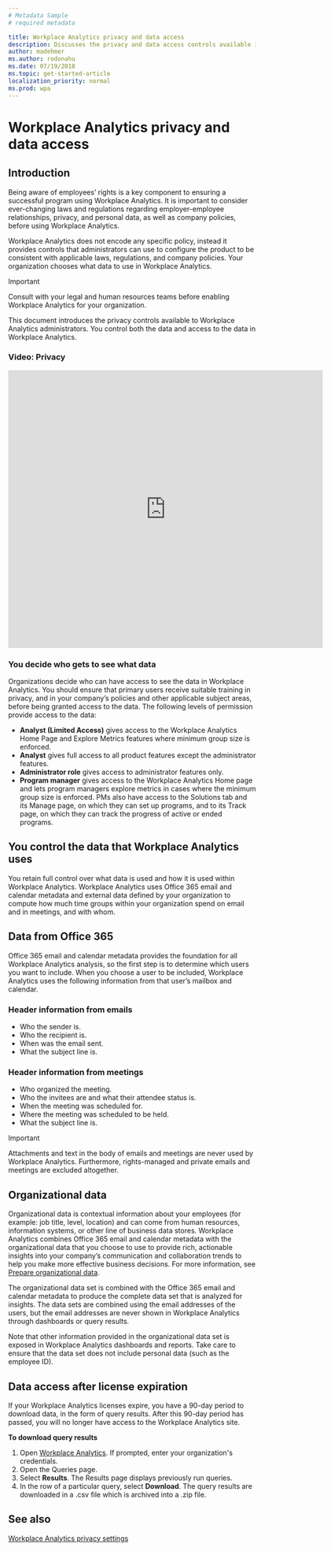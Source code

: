 ```yaml
---
# Metadata Sample
# required metadata

title: Workplace Analytics privacy and data access
description: Discusses the privacy and data access controls available in Workplace Analytics.  
author: madehmer
ms.author: rodonahu
ms.date: 07/19/2018
ms.topic: get-started-article
localization_priority: normal 
ms.prod: wpa
---
```

# Workplace Analytics privacy and data access

## Introduction

Being aware of employees’ rights is a key component to ensuring a successful program using Workplace Analytics. It is important to consider ever-changing laws and regulations regarding employer-employee relationships, privacy, and personal data, as well as company policies, before using Workplace Analytics.

Workplace Analytics does not encode any specific policy, instead it provides controls that administrators can use to configure the product to be consistent with applicable laws, regulations, and company policies. Your organization chooses what data to use in Workplace Analytics.

>[!Important]
> Consult with your legal and human resources teams before enabling Workplace Analytics for your organization.

This document introduces the privacy controls available to Workplace Analytics administrators. You control both the data and access to the data in Workplace Analytics.

### Video: Privacy

<!-- out for now
Watch this video to learn how Workplace Analytics handles employee data privacy, and how the Workplace Analytics admin can configure their privacy settings.
-->

<!-- old link, with thumbnail
[<img src="../Images/WpA/setup/Privacy.png" alt="Privacy video">](https://aka.ms/WpAPrivacy_Video)
-->

<iframe width="640" height="564" src="https://player.vimeo.com/video/282897705" frameborder="0" allowFullScreen mozallowfullscreen webkitAllowFullScreen></iframe>

### You decide who gets to see what data

Organizations decide who can have access to see the data in Workplace Analytics. You should ensure that primary users receive suitable training in privacy, and in your company’s policies and other applicable subject areas, before being granted access to the data. The following levels of permission provide access to the data:

* **Analyst (Limited Access)** gives access to the Workplace Analytics Home Page and Explore Metrics features where minimum group size is enforced.
* **Analyst** gives full access to all product features except the administrator features.
* **Administrator role** gives access to administrator features only.
* **Program manager** gives access to the Workplace Analytics Home page and lets program managers explore metrics in cases where the minimum group size is enforced. PMs also have access to the Solutions tab and its Manage page, on which they can set up programs, and to its Track page, on which they can track the progress of active or ended programs.

## You control the data that Workplace Analytics uses

You retain full control over what data is used and how it is used within Workplace Analytics. Workplace Analytics uses Office 365 email and calendar metadata and external data defined by your organization to compute how much time groups within your organization spend on email and in meetings, and with whom.

## Data from Office 365

Office 365 email and calendar metadata provides the foundation for all Workplace Analytics analysis, so the first step is to determine which users you want to include. When you choose a user to be included, Workplace Analytics uses the following information from that user’s mailbox and calendar.

### Header information from emails

* Who the sender is.
* Who the recipient is.
* When was the email sent.
* What the subject line is.

### Header information from meetings

* Who organized the meeting.
* Who the invitees are and what their attendee status is.
* When the meeting was scheduled for.
* Where the meeting was scheduled to be held.
* What the subject line is.

>[!Important]
>Attachments and text in the body of emails and meetings are never used by Workplace Analytics. Furthermore, rights-managed and private emails and meetings are excluded altogether.

## Organizational data

Organizational data is contextual information about your employees (for example: job title, level, location) and can come from human resources, information systems, or other line of business data stores. Workplace Analytics combines Office 365 email and calendar metadata with the organizational data that you choose to use to provide rich, actionable insights into your company’s communication and collaboration trends to help you make more effective business decisions. For more information, see [Prepare organizational data](~/setup/prepare-organizational-data.md).

The organizational data set is combined with the Office 365 email and calendar metadata to produce the complete data set that is analyzed for insights. The data sets are combined using the email addresses of the users, but the email addresses are never shown in Workplace Analytics through dashboards or query results.

Note that other information provided in the organizational data set is exposed in Workplace Analytics dashboards and reports. Take care to ensure that the data set does not include personal data (such as the employee ID).

<!-- 8/24 ADDING NEW SECTION ON DATA RETENTION POLICY. This is temporary until the new policy is announced. -->

## Data access after license expiration

If your Workplace Analytics licenses expire, you have a 90-day period to download data, in the form of query results. After this 90-day period has passed, you will no longer have access to the Workplace Analytics site. 

**To download query results**

1. Open [Workplace Analytics](https://workplaceanalytics.office.com/). If prompted, enter your organization's credentials.
2. Open the Queries page.
3. Select **Results**. The Results page displays previously run queries.
4. In the row of a particular query, select **Download**. The query results are downloaded in a .csv file which is archived into a .zip file. 

<!-- 
8/23 REMOVING ENTIRE OLD DATA RETENTION POLICY SECTION FOR NOW. TILL NEW TEMPORARY WORDING IS READY.

FIRST SECTION TO REMOVE: 

## Data retention policy

### For active tenants

>[!Note]
>An active tenant is a tenant that has one or more valid Workplace Analytics licenses.

By default, Workplace Analytics maintains tenant data for only the preceding 24 months, which is a rolling window of 24 months of data. This means that Workplace Analytics will not have any tenant data that is older than 24 months.

END OF FIRST SECTION REMOVED 8/23 -->

<!-- REMOVED PER NIRAJ 25 JUNE 2018
Even though the default value is 24 months, the rolling windows are configurable at the tenant level. As a tenant, you can lengthen your data-retention period for analysis purposes, or shorten your data-retention period for other purposes, such as GDPR requirements or company policy.  -->

<!-- 8/23 REMOVE FOR NOW SECOND SECTION:

### For inactive tenants

>[!Note]
>An inactive tenant is a tenant that has no active Workplace Analytics user licenses.

#### User policy

Workplace Analytics will stop extracting user data within seven days after a user license is expired or removed. In other words, the next scheduled data extraction will not take place if it occurs at least seven days after the user license is revoked or expires.

#### Tenant lifecycle management

If no valid user license is currently allocated to the tenant, the policy depends on the tenant state:

* **Expired state** analysts can run queries for the next 30 days, as if the state were still active.
* **Disabled state** data will remain available for the next 90 days, but only in read-only mode. In this mode, no queries can be executed. Customers can download their data during this time.
* **Deprovisioned state** tenant data is not available to view or use. The data will be deleted within the next 90 days.

END OF SECOND SECTION REMOVED 8/23 -->

<!-- REMOVED PER NIRAJ 25 JUNE 2018
>[!Note] 
>The number of days is configurable for different inactive tenant states. Example: A customer uploaded sensitive data by mistake and wants to be explicitly deprovisioned quickly instead of waiting for 210 days [expired state (30 days) + disabled state (90 days) + deprovisioned state (90 days)].
-->

## See also 
[Workplace Analytics privacy settings](../use/settings.md)